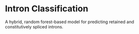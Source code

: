 # Intron Classification
A hybrid, random forest-based model for predicting retained and constitutively spliced introns.
